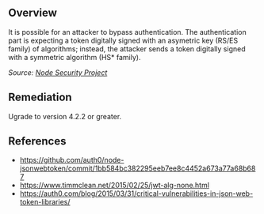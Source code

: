 ## Overview

It is possible for an attacker to bypass authentication. The authentication part is expecting a token digitally signed with an asymetric key (RS/ES family) of algorithms; instead, the attacker sends a token digitally signed with a symmetric algorithm (HS* family).

_Source: [Node Security Project](https://nodesecurity.io/advisories/17)_

## Remediation
Ugrade to version 4.2.2 or greater.

## References

- https://github.com/auth0/node-jsonwebtoken/commit/1bb584bc382295eeb7ee8c4452a673a77a68b687
- https://www.timmclean.net/2015/02/25/jwt-alg-none.html
- https://auth0.com/blog/2015/03/31/critical-vulnerabilities-in-json-web-token-libraries/
